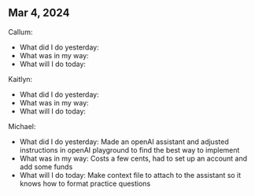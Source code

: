 ## Mar 4, 2024
Callum:
- What did I do yesterday: 
- What was in my way: 
- What will I do today: 

Kaitlyn:
- What did I do yesterday: 
- What was in my way:
- What will I do today: 

Michael:
- What did I do yesterday: Made an openAI assistant and adjusted instructions in openAI playground to find the best way to implement
- What was in my way: Costs a few cents, had to set up an account and add some funds
- What will I do today: Make context file to attach to the assistant so it knows how to format practice questions
